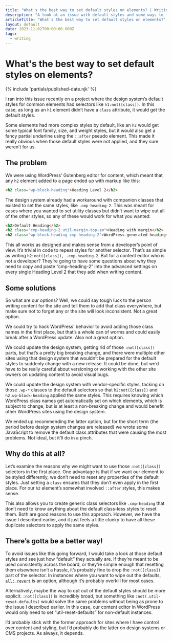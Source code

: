 ```yaml
---
title: "What's the best way to set default styles on elements? | Writing | Dustin Whisman"
description: "A look at an issue with default styles and some ways to fix it."
articleTitle: "What's the best way to set default styles on elements?"
layout: default
date: 2023-11-02T00:00:00.000Z
tags:
  - writing
---
```


# What's the best way to set default styles on elements?

{% include 'partials/published-date.njk' %}

I ran into this issue recently on a project where the design system’s default styles for common elements had selectors like `h1:not([class])`. In this case, as long as an `h1` element didn’t have a `class` attribute, it would get the default styles.

Some elements had more complex styles by default, like an `h2` would get some typical font family, size, and weight styles, but it would also get a fancy partial underline using the `::after` pseudo element. This made it really obvious when those default styles were not applied, and they sure weren’t for us.

## The problem

We were using WordPress’ Gutenberg editor for content, which meant that any `h2` element added to a page ended up with markup like this:

```html
<h2 class="wp-block-heading">Heading Level 2</h2>
```

The design system already had a workaround with companion classes that existed to set the same styles, like `.cmp-heading-2`. This was meant for cases where you wanted to set utility classes but didn’t want to wipe out all of the other styles, so any of these would work for what you wanted:

```html
<h2>Default Heading</h2>
<h2 class="cmp-heading-2 util-margin-top-sm">Heading with margin</h2>
<h2 class="wp-block-heading cmp-heading-2">WordPress-generated heading</h2>
```

This all works as designed and makes sense from a developer’s point of view. It’s trivial in code to repeat styles for another selector. That’s as simple as writing `h2:not([class]), .cmp-heading-2`. But for a content editor who is not a developer? They’re going to have some questions about why they need to copy and paste “cmp-heading-2” into the advanced settings on every single Heading Level 2 that they add when writing content.

## Some solutions

So what are our options? Well, we could say tough luck to the person writing content for the site and tell them to add that class everywhere, but make sure not to forget any or the site will look inconsistent. Not a great option.

We could try to hack WordPress’ behavior to avoid adding those class names in the first place, but that’s a whole can of worms and could easily break after a WordPress update. Also not a great option.

We could update the design system, getting rid of those `:not([class])` parts, but that’s a pretty big breaking change, and there were multiple other sites using that design system that wouldn’t be prepared for the default styles to suddenly change with a new release. It could be done, but we’d have to be really careful about versioning or working with the other site owners on updating content to avoid visual bugs.

We could update the design system with vendor-specific styles, tacking on those `.wp-*` classes to the default selectors so that `h2:not([class])` and `h2.wp-block-heading` applied the same styles. This requires knowing which WordPress class names get automatically set on which elements, which is subject to change, but is at least a non-breaking change and would benefit other WordPress sites using the design system.

We ended up recommending the latter option, but for the short term (the period before design system changes are released) we wrote some JavaScript to remove the default class attributes that were causing the most problems. Not ideal, but it’ll do in a pinch.

## Why do this at all?

Let’s examine the reasons why we might want to use those `:not([class])` selectors in the first place. One advantage is that if we want our element to be styled differently, we don’t need to reset any properties of the default styles. Just setting a `class` ensures that they don’t even apply in the first place. For our `h2` element’s somewhat involved `::after` styles, this makes sense.

This also allows you to create generic class selectors like `.cmp-heading` that don’t need to know anything about the default class-less styles to reset them. Both are good reasons to use this approach. However, we have the issue I described earlier, and it just feels a little clunky to have all these duplicate selectors to apply the same styles.

## There’s gotta be a better way!

To avoid issues like this going forward, I would take a look at those default styles and see just how “default” they actually are. If they’re meant to be used consistently across the board, or they’re simple enough that resetting them elsewhere isn’t a hassle, it’s probably fine to drop the `:not([class])` part of the selector. In instances where you want to wipe out the defaults, [`all: revert`](https://developer.mozilla.org/en-US/docs/Web/CSS/all) is an option, although it’s probably overkill for most cases.

Alternatively, maybe the way to opt out of the default styles should be more explicit. `:not([class])` is incredibly broad, but something like `:not(.util-reset-defaults)` would solve the same problems without being as prone to the issue I described earlier. In this case, our content editor in WordPress would only need to set “util-reset-defaults” for non-default instances.

I’d probably stick with the former approach for sites where I have control over content and styling, but I’d probably do the latter on design systems or CMS projects. As always, it depends.
